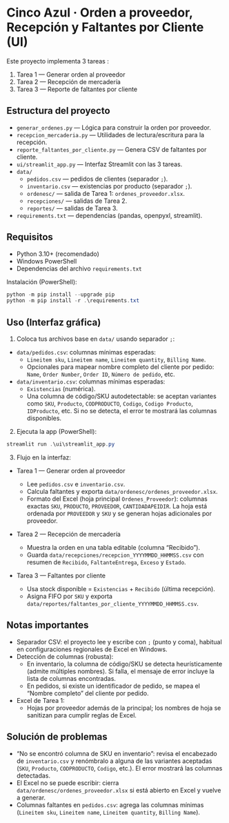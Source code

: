 # Cinco Azul · Orden a proveedor, Recepción y Faltantes por Cliente (UI)

Este proyecto implementa 3 tareas :

1) Tarea 1 — Generar orden al proveedor
2) Tarea 2 — Recepción de mercadería
3) Tarea 3 — Reporte de faltantes por cliente

## Estructura del proyecto

- `generar_ordenes.py` — Lógica para construir la orden por proveedor.
- `recepcion_mercaderia.py` — Utilidades de lectura/escritura para la recepción.
- `reporte_faltantes_por_cliente.py` — Genera CSV de faltantes por cliente.
- `ui/streamlit_app.py` — Interfaz Streamlit con las 3 tareas.
- `data/`
   - `pedidos.csv` — pedidos de clientes (separador `;`).
   - `inventario.csv` — existencias por producto (separador `;`).
   - `ordenesc/` — salida de Tarea 1: `ordenes_proveedor.xlsx`.
   - `recepciones/` — salidas de Tarea 2.
   - `reportes/` — salidas de Tarea 3.
- `requirements.txt` — dependencias (pandas, openpyxl, streamlit).

## Requisitos

- Python 3.10+ (recomendado)
- Windows PowerShell
- Dependencias del archivo `requirements.txt`

Instalación (PowerShell):

```powershell
python -m pip install --upgrade pip
python -m pip install -r .\requirements.txt
```

## Uso (Interfaz gráfica)

1) Coloca tus archivos base en `data/` usando separador `;`:

- `data/pedidos.csv`: columnas mínimas esperadas:
   - `Lineitem sku`, `Lineitem name`, `Lineitem quantity`, `Billing Name`.
   - Opcionales para mapear nombre completo del cliente por pedido: `Name`, `Order Number`, `Order ID`, `Número de pedido`, etc.
- `data/inventario.csv`: columnas mínimas esperadas:
   - `Existencias` (numérica).
   - Una columna de código/SKU autodetectable: se aceptan variantes como `SKU`, `Producto`, `CODPRODUCTO`, `Codigo`, `Codigo Producto`, `IDProducto`, etc. Si no se detecta, el error te mostrará las columnas disponibles.

2) Ejecuta la app (PowerShell):

```powershell
streamlit run .\ui\streamlit_app.py
```

3) Flujo en la interfaz:

- Tarea 1 — Generar orden al proveedor
   - Lee `pedidos.csv` e `inventario.csv`.
   - Calcula faltantes y exporta `data/ordenesc/ordenes_proveedor.xlsx`.
   - Formato del Excel (hoja principal `Ordenes_Proveedor`): columnas exactas `SKU`, `PRODUCTO`, `PROVEEDOR`, `CANTIDADAPEIDIR`. La hoja está ordenada por `PROVEEDOR` y `SKU` y se generan hojas adicionales por proveedor.

- Tarea 2 — Recepción de mercadería
   - Muestra la orden en una tabla editable (columna “Recibido”).
   - Guarda `data/recepciones/recepcion_YYYYMMDD_HHMMSS.csv` con resumen de `Recibido`, `FaltanteEntrega`, `Exceso` y `Estado`.

- Tarea 3 — Faltantes por cliente
   - Usa stock disponible = `Existencias` + `Recibido` (última recepción).
   - Asigna FIFO por `SKU` y exporta `data/reportes/faltantes_por_cliente_YYYYMMDD_HHMMSS.csv`.

## Notas importantes

- Separador CSV: el proyecto lee y escribe con `;` (punto y coma), habitual en configuraciones regionales de Excel en Windows.
- Detección de columnas (robusta):
   - En inventario, la columna de código/SKU se detecta heurísticamente (admite múltiples nombres). Si falla, el mensaje de error incluye la lista de columnas encontradas.
   - En pedidos, si existe un identificador de pedido, se mapea el “Nombre completo” del cliente por pedido.
- Excel de Tarea 1:
   - Hojas por proveedor además de la principal; los nombres de hoja se sanitizan para cumplir reglas de Excel.
 
## Solución de problemas

- “No se encontró columna de SKU en inventario”: revisa el encabezado de `inventario.csv` y renómbralo a alguna de las variantes aceptadas (`SKU`, `Producto`, `CODPRODUCTO`, `Codigo`, etc.). El error mostrará las columnas detectadas.
- El Excel no se puede escribir: cierra `data/ordenesc/ordenes_proveedor.xlsx` si está abierto en Excel y vuelve a generar.
- Columnas faltantes en `pedidos.csv`: agrega las columnas mínimas (`Lineitem sku`, `Lineitem name`, `Lineitem quantity`, `Billing Name`).
